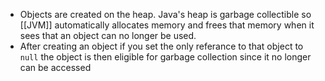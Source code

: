 - Objects are created on the heap. Java's heap is garbage collectible so [[JVM]] automatically allocates memory and frees that memory when it sees that an object can no longer be used.
- After creating an object if you set the only referance to that object to `null` the object is then eligible for garbage collection since it no longer can be accessed